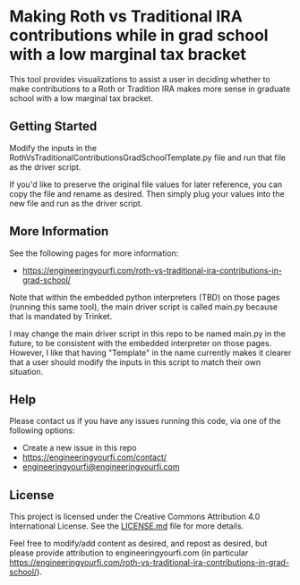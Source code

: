 # Making Roth vs Traditional IRA contributions while in grad school with a low marginal tax bracket

This tool provides visualizations to assist a user in deciding whether to make contributions to a Roth or Tradition IRA makes more sense in graduate school with a low marginal tax bracket.

## Getting Started

Modify the inputs in the RothVsTraditionalContributionsGradSchoolTemplate.py file and run that file as the driver script.

If you'd like to preserve the original file values for later reference, you can copy the file and rename as desired. Then simply plug your values into the new file and run as the driver script.

## More Information

See the following pages for more information:

* https://engineeringyourfi.com/roth-vs-traditional-ira-contributions-in-grad-school/

Note that within the embedded python interpreters (TBD) on those pages (running this same tool), the main driver script is called main.py because that is mandated by Trinket. 

I may change the main driver script in this repo to be named main.py in the future, to be consistent with the embedded interpreter on those pages. However, I like that having "Template" in the name currently makes it clearer that a user should modify the inputs in this script to match their own situation.

## Help

Please contact us if you have any issues running this code, via one of the following options:

* Create a new issue in this repo
* https://engineeringyourfi.com/contact/
* engineeringyourfi@engineeringyourfi.com

## License

This project is licensed under the Creative Commons Attribution 4.0 International License. See the [LICENSE.md](https://github.com/EngineeringYourFI/master/blob/main/LICENSE.md) file for more details.

Feel free to modify/add content as desired, and repost as desired, but please provide attribution to engineeringyourfi.com (in particular https://engineeringyourfi.com/roth-vs-traditional-ira-contributions-in-grad-school/).
